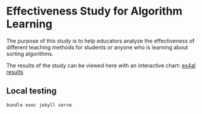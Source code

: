 # Effectiveness Study for Algorithm Learning

The purpose of this study is to help educators analyze the effectiveness of different teaching methods for students or anyone who is learning about sorting algorithms.

The results of the study can be viewed here with an interactive chart: [es4al results](https://www.es4al.link/pages/results)

## Local testing

~~~sh
bundle exec jekyll serve
~~~

